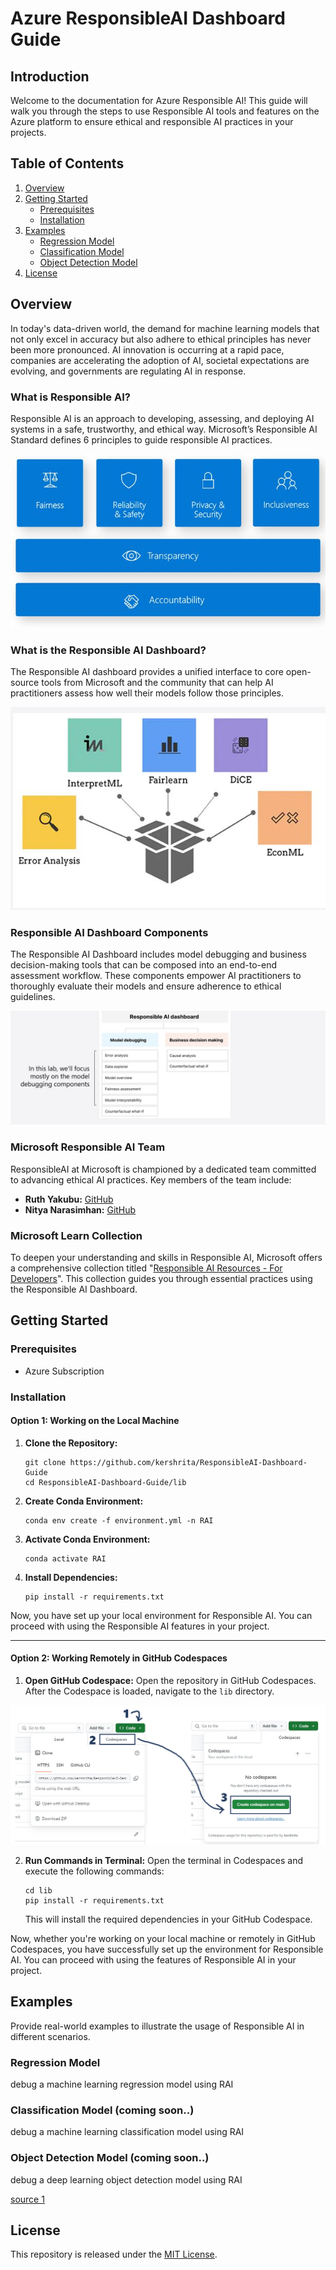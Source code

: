# Azure ResponsibleAI Dashboard Guide

## Introduction
Welcome to the documentation for Azure Responsible AI! This guide will walk you through the steps to use Responsible AI tools and features on the Azure platform to ensure ethical and responsible AI practices in your projects.

## Table of Contents
1. [Overview](#overview)
2. [Getting Started](#getting-started)
    - [Prerequisites](#prerequisites)
    - [Installation](#installation)
3. [Examples](#examples)
    - [Regression Model](#regression-model)
    - [Classification Model](#classification-model-(coming-soon..))
    - [Object Detection Model](#object-detection-model-(coming-soon..))
4. [License](#license)

## Overview

In today's data-driven world, the demand for machine learning models that not only excel in accuracy but also adhere to ethical principles has never been more pronounced. AI innovation is occurring at a rapid pace, companies are accelerating the adoption of AI, societal expectations are evolving, and governments are regulating AI in response.

### What is Responsible AI?

Responsible AI is an approach to developing, assessing, and deploying AI systems in a safe, trustworthy, and ethical way. Microsoft’s Responsible AI Standard defines 6 principles to guide responsible AI practices.

![Responsible AI](img/rai.JPG)

### What is the Responsible AI Dashboard?

The Responsible AI dashboard provides a unified interface to core open-source tools from Microsoft and the community that can help AI practitioners assess how well their models follow those principles.

![Responsible AI Dashboard Tools](img/rai-core-tools.JPG)

### Responsible AI Dashboard Components

The Responsible AI Dashboard includes model debugging and business decision-making tools that can be composed into an end-to-end assessment workflow. These components empower AI practitioners to thoroughly evaluate their models and ensure adherence to ethical guidelines.

![Responsible AI Dashboard Components](img/rai-dashboard-components.JPG)


### Microsoft Responsible AI Team

ResponsibleAI at Microsoft is championed by a dedicated team committed to advancing ethical AI practices. Key members of the team include:

- **Ruth Yakubu:** [GitHub](https://github.com/ruyakubu)
- **Nitya Narasimhan:** [GitHub](https://github.com/nitya)

### Microsoft Learn Collection

To deepen your understanding and skills in Responsible AI, Microsoft offers a comprehensive collection titled "[Responsible AI Resources - For Developers](https://learn.microsoft.com/en-us/collections/mp71u687j65m7r?wt.mc_id=studentamb_299177)". This collection guides you through essential practices using the Responsible AI Dashboard.

## Getting Started
### Prerequisites
- Azure Subscription

### Installation

#### Option 1: Working on the Local Machine

1. **Clone the Repository:**
   ```
   git clone https://github.com/kershrita/ResponsibleAI-Dashboard-Guide
   cd ResponsibleAI-Dashboard-Guide/lib
   ```

2. **Create Conda Environment:**
   ```
   conda env create -f environment.yml -n RAI
   ```

3. **Activate Conda Environment:**
   ```
   conda activate RAI
   ```

4. **Install Dependencies:**
   ```
   pip install -r requirements.txt
   ```

Now, you have set up your local environment for Responsible AI. You can proceed with using the Responsible AI features in your project.

--------------------------------------

#### Option 2: Working Remotely in GitHub Codespaces

1. **Open GitHub Codespace:**
   Open the repository in GitHub Codespaces. After the Codespace is loaded, navigate to the `lib` directory.

![Open Code Space](img/open-codespace.png)

2. **Run Commands in Terminal:**
   Open the terminal in Codespaces and execute the following commands:

   ```
   cd lib
   pip install -r requirements.txt
   ```

   This will install the required dependencies in your GitHub Codespace.

Now, whether you're working on your local machine or remotely in GitHub Codespaces, you have successfully set up the environment for Responsible AI. You can proceed with using the features of Responsible AI in your project.

## Examples
Provide real-world examples to illustrate the usage of Responsible AI in different scenarios.

### Regression Model
debug a machine learning regression model using RAI

### Classification Model (coming soon..)
debug a machine learning classification model using RAI

### Object Detection Model (coming soon..)
debug a deep learning object detection model using RAI

[source 1](https://techcommunity.microsoft.com/t5/ai-machine-learning-blog/debug-object-detection-models-with-the-responsible-ai-dashboard/ba-p/3825658)

## License
This repository is released under the [MIT License](LICENSE).

